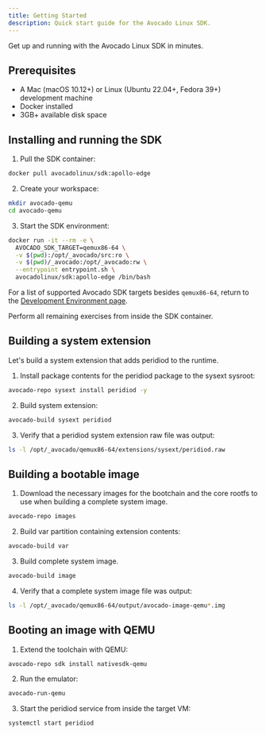 ```yaml
---
title: Getting Started
description: Quick start guide for the Avocado Linux SDK.
---
```


Get up and running with the Avocado Linux SDK in minutes.

## Prerequisites

- A Mac (macOS 10.12+) or Linux (Ubuntu 22.04+, Fedora 39+) development machine
- Docker installed
- 3GB+ available disk space

## Installing and running the SDK

1. Pull the SDK container:

```bash
docker pull avocadolinux/sdk:apollo-edge
```

2. Create your workspace:

```bash
mkdir avocado-qemu
cd avocado-qemu
```

3. Start the SDK environment:

```bash
docker run -it --rm -e \
  AVOCADO_SDK_TARGET=qemux86-64 \
  -v $(pwd):/opt/_avocado/src:ro \
  -v $(pwd)/_avocado:/opt/_avocado:rw \
  --entrypoint entrypoint.sh \
  avocadolinux/sdk:apollo-edge /bin/bash
```

For a list of supported Avocado SDK targets besides `qemux86-64`, return to the [Development Environment page](/guides/development-environment).

Perform all remaining exercises from inside the SDK container.

## Building a system extension

Let's build a system extension that adds peridiod to the runtime.

1. Install package contents for the peridiod package to the sysext sysroot:

```bash
avocado-repo sysext install peridiod -y
```

2. Build system extension:

```bash
avocado-build sysext peridiod
```

3. Verify that a peridiod system extension raw file was output:

```bash
ls -l /opt/_avocado/qemux86-64/extensions/sysext/peridiod.raw
```

## Building a bootable image

1. Download the necessary images for the bootchain and the core rootfs to use when building a complete system image.

```bash
avocado-repo images
```

2. Build var partition containing extension contents:

```bash
avocado-build var
```

3. Build complete system image.

```bash
avocado-build image
```

4. Verify that a complete system image file was output:

```bash
ls -l /opt/_avocado/qemux86-64/output/avocado-image-qemu*.img
```

## Booting an image with QEMU

1. Extend the toolchain with QEMU:

```bash
avocado-repo sdk install nativesdk-qemu
```

2. Run the emulator:

```bash
avocado-run-qemu
```

3. Start the peridiod service from inside the target VM:

```bash
systemctl start peridiod
```
